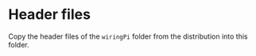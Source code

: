 # Header files

Copy the header files of the `wiringPi` folder from the  distribution into this folder.
